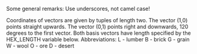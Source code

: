 
Some general remarks:
Use underscores, not camel case!

Coordinates of vectors are given by tuples of length two.
The vector (1,0) points straight upwards.
The vector (0,1) points right and downwards, 120 degrees to the first vector.
Both basis vectors have length specified by the HEX_LENGTH variable below.
Abbreviations:
L - lumber
B - brick
G - grain
W - wool
O - ore
D - desert
